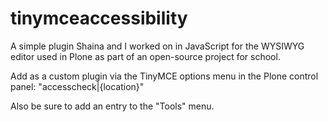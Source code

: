 # tinymceaccessibility
A simple plugin Shaina and I worked on in JavaScript for the WYSIWYG editor used in Plone as part of an open-source project for school.

Add as a custom plugin via the TinyMCE options menu in the Plone control panel:
"accesscheck|{location}"

Also be sure to add an entry to the "Tools" menu.

